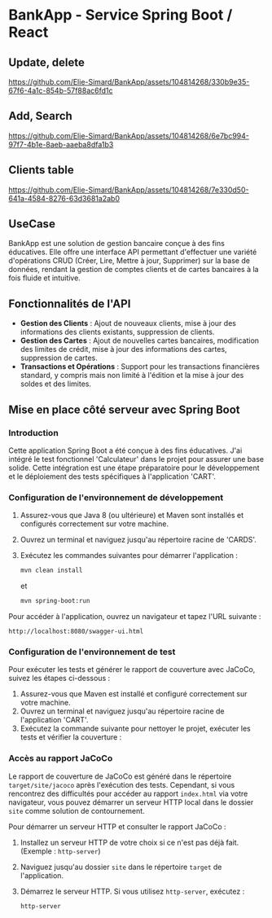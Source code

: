 # BankApp - Service Spring Boot / React

## Update, delete

https://github.com/Elie-Simard/BankApp/assets/104814268/330b9e35-67f6-4a1c-854b-57f88ac6fd1c

## Add, Search

https://github.com/Elie-Simard/BankApp/assets/104814268/6e7bc994-97f7-4b1e-8aeb-aaeba8dfa1b3



## Clients table

https://github.com/Elie-Simard/BankApp/assets/104814268/7e330d50-641a-4584-8276-63d3681a2ab0







## UseCase

BankApp est une solution de gestion bancaire conçue à des fins éducatives. Elle offre une interface API permettant d'effectuer une variété d'opérations CRUD (Créer, Lire, Mettre à jour, Supprimer) sur la base de données, rendant la gestion de comptes clients et de cartes bancaires à la fois fluide et intuitive.

## Fonctionnalités de l'API

- **Gestion des Clients** : Ajout de nouveaux clients, mise à jour des informations des clients existants, suppression de clients.
- **Gestion des Cartes** : Ajout de nouvelles cartes bancaires, modification des limites de crédit, mise à jour des informations des cartes, suppression de cartes.
- **Transactions et Opérations** : Support pour les transactions financières standard, y compris mais non limité à l'édition et la mise à jour des soldes et des limites.

## Mise en place côté serveur avec Spring Boot

### Introduction

Cette application Spring Boot a été conçue à des fins éducatives.
J'ai intégré le test fonctionnel 'Calculateur' dans le projet pour assurer une base solide. Cette intégration est une étape préparatoire pour le développement et le déploiement des tests spécifiques à l'application 'CART'.

### Configuration de l'environnement de développement

1. Assurez-vous que Java 8 (ou ultérieure) et Maven sont installés et configurés correctement sur votre machine.
2. Ouvrez un terminal et naviguez jusqu'au répertoire racine de 'CARDS'.
3. Exécutez les commandes suivantes pour démarrer l'application :

   ```bash
   mvn clean install
   ```

   et

   ```bash
   mvn spring-boot:run
   ```

Pour accéder à l'application, ouvrez un navigateur et tapez l'URL suivante :

```
http://localhost:8080/swagger-ui.html
```

### Configuration de l'environnement de test

Pour exécuter les tests et générer le rapport de couverture avec JaCoCo, suivez les étapes ci-dessous :

1. Assurez-vous que Maven est installé et configuré correctement sur votre machine.
2. Ouvrez un terminal et naviguez jusqu'au répertoire racine de l'application 'CART'.
3. Exécutez la commande suivante pour nettoyer le projet, exécuter les tests et vérifier la couverture :

### Accès au rapport JaCoCo

Le rapport de couverture de JaCoCo est généré dans le répertoire `target/site/jacoco` après l'exécution des tests. Cependant, si vous rencontrez des difficultés pour accéder au rapport `index.html` via votre navigateur, vous pouvez démarrer un serveur HTTP local dans le dossier `site` comme solution de contournement.

Pour démarrer un serveur HTTP et consulter le rapport JaCoCo :

1. Installez un serveur HTTP de votre choix si ce n'est pas déjà fait. (Exemple : `http-server`)
2. Naviguez jusqu'au dossier `site` dans le répertoire `target` de l'application.
3. Démarrez le serveur HTTP. Si vous utilisez `http-server`, exécutez :

   ```bash
   http-server
   ```
